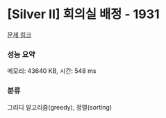 # [Silver II] 회의실 배정 - 1931 

[문제 링크](https://www.acmicpc.net/problem/1931) 

### 성능 요약

메모리: 43640 KB, 시간: 548 ms

### 분류

그리디 알고리즘(greedy), 정렬(sorting)

